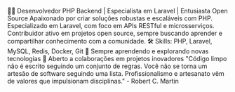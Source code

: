 👨‍💻 Desenvolvedor PHP Backend | Especialista em Laravel | Entusiasta Open Source
Apaixonado por criar soluções robustas e escaláveis com PHP. Especializado em Laravel, com foco em APIs RESTful e microsserviços. Contribuidor ativo em projetos open source, sempre buscando aprender e compartilhar conhecimento com a comunidade.
🛠 Skills: PHP, Laravel, MySQL, Redis, Docker, Git
🌱 Sempre aprendendo e explorando novas tecnologias
🤝 Aberto a colaborações em projetos inovadores
"Código limpo não é escrito seguindo um conjunto de regras. Você não se torna um artesão de software seguindo uma lista. Profissionalismo e artesanato vêm de valores que impulsionam disciplinas." - Robert C. Martin
